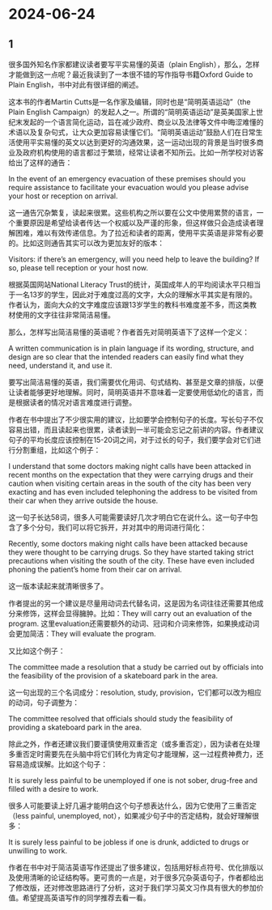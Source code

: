 # 2024-06-24

## 1


很多国外知名作家都建议读者要写平实易懂的英语（plain English），那么，怎样才能做到这一点呢？最近我读到了一本很不错的写作指导书籍Oxford Guide to Plain English，书中对此有很详细的阐述。

这本书的作者Martin Cutts是一名作家及编辑，同时也是“简明英语运动”（the Plain English Campaign）的发起人之一。所谓的“简明英语运动”是英美国家上世纪末发起的一个语言简化运动，旨在减少政府、商业以及法律等文件中晦涩难懂的术语以及复杂句式，让大众更加容易读懂它们。“简明英语运动”鼓励人们在日常生活使用平实易懂的英文以达到更好的沟通效果，这一运动出现的背景是当时很多商业及政府机构使用的语言都过于繁琐，经常让读者不知所云。比如一所学校对访客给出了这样的通告：

In the event of an emergency evacuation of these premises should you require assistance to facilitate your evacuation would you please advise your host or reception on arrival.

这一通告冗杂繁复，读起来很累。这些机构之所以要在公文中使用累赘的语言，一个重要原因是希望给读者传达一个权威以及严谨的形象，但这样做只会造成读者理解困难，难以有效传递信息。为了拉近和读者的距离，使用平实英语是非常有必要的。比如这则通告其实可以改为更加友好的版本：

Visitors: if there’s an emergency, will you need help to leave the building? If so, please tell reception or your host now.

根据英国网站National Literacy Trust的统计，英国成年人的平均阅读水平只相当于一名13岁的学生，因此对于难度过高的文字，大众的理解水平其实是有限的。作者认为，面向大众的文字难度应该跟13岁学生的教科书难度差不多，而这类教材使用的文字往往非常简洁易懂。

那么，怎样写出简洁易懂的英语呢？作者首先对简明英语下了这样一个定义：

A written communication is in plain language if its wording, structure, and design are so clear that the intended readers can easily find what they need, understand it, and use it.

要写出简洁易懂的英语，我们需要优化用词、句式结构、甚至是文章的排版，以便让读者能够更好地理解。同时，简明英语并不意味着一定要使用低幼化的语言，而是根据读者的情况对语言难度进行调整。

作者在书中提出了不少很实用的建议，比如要学会控制句子的长度。写长句子不仅容易出错，而且读起来也很累，读者读到一半可能会忘记之前讲的内容。作者建议句子的平均长度应该控制在15-20词之间，对于过长的句子，我们要学会对它们进行分割重组，比如这个例子：

I understand that some doctors making night calls have been attacked in recent months on the expectation that they were carrying drugs and their caution when visiting certain areas in the south of the city has been very exacting and has even included telephoning the address to be visited from their car when they arrive outside the house.

这一句子长达58词，很多人可能需要读好几次才明白它在说什么。这一句子中包含了多个分句，我们可以将它拆开，并对其中的用词进行简化：

Recently, some doctors making night calls have been attacked because they were thought to be carrying drugs. So they have started taking strict precautions when visiting the south of the city. These have even included phoning the patient’s home from their car on arrival.

这一版本读起来就清晰很多了。

作者提出的另一个建议是尽量用动词去代替名词，这是因为名词往往还需要其他成分来修饰，这样会显得臃肿。比如：They will carry out an evaluation of the program. 这里evaluation还需要额外的动词、冠词和介词来修饰，如果换成动词会更加简洁：They will evaluate the program.

又比如这个例子：

The committee made a resolution that a study be carried out by officials into the feasibility of the provision of a skateboard park in the area.

这一句出现的三个名词成分：resolution, study, provision，它们都可以改为相应的动词，句子调整为：

The committee resolved that officials should study the feasibility of providing a skateboard park in the area. 

除此之外，作者还建议我们要谨慎使用双重否定（或多重否定），因为读者在处理多重否定时需要先在头脑中将它们转化为肯定句才能理解，这一过程费神费力，还容易造成误解。比如这个句子：

It is surely less painful to be unemployed if one is not sober, drug-free and filled with a desire to work.

很多人可能要读上好几遍才能明白这个句子想表达什么，因为它使用了三重否定（less painful, unemployed, not），如果减少句子中的否定结构，就会好理解很多：

It is surely less painful to be jobless if one is drunk, addicted to drugs or unwilling to work.

作者在书中对于简洁英语写作还提出了很多建议，包括用好标点符号、优化排版以及使用清晰的论证结构等。更可贵的一点是，对于很多冗杂英语句子，作者都给出了修改版，还对修改思路进行了分析，这对于我们学习英文习作具有很大的参加价值。希望提高英语写作的同学推荐去看一看。






